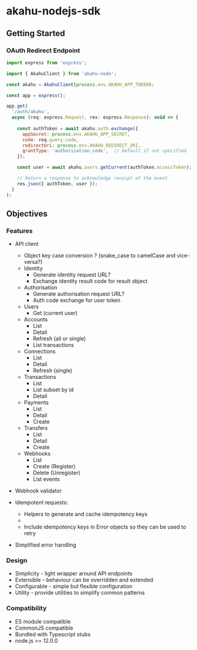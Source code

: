 # akahu-nodejs-sdk

## Getting Started

### OAuth Redirect Endpoint
```javascript
import express from 'express';

import { AkahuClient } from 'akahu-node';

const akahu = AkahuClient(process.env.AKAHU_APP_TOKEN);

const app = express();

app.get(
  '/auth/akahu',
  async (req: express.Request, res: express.Response): void => {
    
    const authToken = await akahu.auth.exchange({
      appSecret: process.env.AKAHU_APP_SECRET,
      code: req.query.code,
      redirectUri: process.env.AKAHU_REDIRECT_URI,
      grantType: 'authorization_code',  // Default if not specified
    });

    const user = await akahu.users.getCurrent(authToken.accessToken);

    // Return a response to acknowledge receipt of the event
    res.json({ authToken, user });
  }
);
```

## Objectives

### Features

- API client
  - Object key case conversion ? (snake_case to camelCase and vice-versa?)
  - Identity
    - Generate identity request URL?
    - Exchange identity result code for result object
  - Authorisation
    - Generate authorisation request URL?
    - Auth code exchange for user token
  - Users
    - Get (current user)
  - Accounts
    - List
    - Detail
    - Refresh (all or single)
    - List transactions
  - Connections
    - List
    - Detail
    - Refresh (single)
  - Transactions
    - List
    - List subset by id
    - Detail
  - Payments
    - List
    - Detail
    - Create
  - Transfers
    - List
    - Detail
    - Create
  - Webhooks
    - List
    - Create (Register)
    - Delete (Unregister)
    - List events

- Webhook validator
- Idempotent requests:
  - Helpers to generate and cache idempotency keys
  - 
  - Include idempotency keys in Error objects so they can be used to retry
- Simplified error handling

### Design

- Simplicity - light wrapper around API endpoints
- Extensible - behaviour can be overridden and extended
- Configurable - simple but flexible configuration
- Utility - provide utilities to simplify common patterns

### Compatibility

- ES module compatible
- CommonJS compatible
- Bundled with Typescript stubs
- node.js >= 12.0.0
